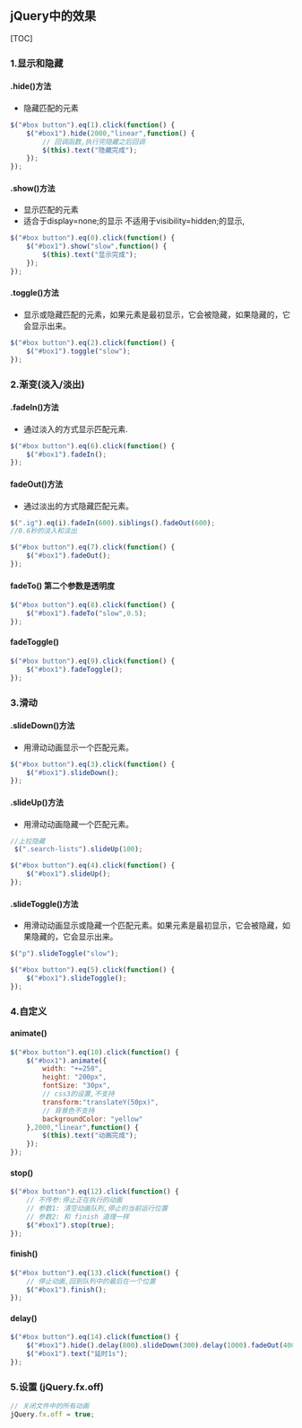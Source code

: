 ## jQuery中的效果

[TOC]

### 1.显示和隐藏

#### .hide()方法

- 隐藏匹配的元素

```javascript
$("#box button").eq(1).click(function() {
    $("#box1").hide(2000,"linear",function() {
        // 回调函数,执行完隐藏之后回调
        $(this).text("隐藏完成");
    });
});
```

#### .show()方法

- 显示匹配的元素
- 适合于display=none;的显示  不适用于visibility=hidden;的显示,

```javascript
$("#box button").eq(0).click(function() {
    $("#box1").show("slow",function() {
        $(this).text("显示完成");
    });
});
```

#### .toggle()方法

- 显示或隐藏匹配的元素，如果元素是最初显示，它会被隐藏，如果隐藏的，它会显示出来。

```javascript
$("#box button").eq(2).click(function() {
    $("#box1").toggle("slow");
});
```

### 2.渐变(淡入/淡出)

#### .fadeIn()方法

- 通过淡入的方式显示匹配元素.

```javascript
$("#box button").eq(6).click(function() {
    $("#box1").fadeIn();
});
```

#### fadeOut()方法

- 通过淡出的方式隐藏匹配元素。

```javascript
$(".ig").eq(i).fadeIn(600).siblings().fadeOut(600);
//0.6秒的淡入和淡出

$("#box button").eq(7).click(function() {
    $("#box1").fadeOut();
});
```

#### fadeTo() 第二个参数是透明度 

```javascript
$("#box button").eq(8).click(function() {
    $("#box1").fadeTo("slow",0.5);
});
```

#### fadeToggle()

```javascript
$("#box button").eq(9).click(function() {
    $("#box1").fadeToggle();
});
```

### 3.滑动

#### .slideDown()方法

- 用滑动动画显示一个匹配元素。

```javascript
$("#box button").eq(3).click(function() {
    $("#box1").slideDown();
});
```

#### .slideUp()方法

- 用滑动动画隐藏一个匹配元素。

```javascript
//上拉隐藏
 $(".search-lists").slideUp(100);

$("#box button").eq(4).click(function() {
    $("#box1").slideUp();
});
```

#### .slideToggle()方法

- 用滑动动画显示或隐藏一个匹配元素。如果元素是最初显示，它会被隐藏，如果隐藏的，它会显示出来。

```javascript
$("p").slideToggle("slow");

$("#box button").eq(5).click(function() {
    $("#box1").slideToggle();
});
```

### 4.自定义

#### animate()

```javascript
$("#box button").eq(10).click(function() {
    $("#box1").animate({
        width: "+=250",
        height: "200px",
        fontSize: "30px",
        // css3的设置,不支持
        transform:"translateY(50px)",
        // 背景色不支持
        backgroundColor: "yellow"
    },2000,"linear",function() {
        $(this).text("动画完成");
    });
});
```

#### stop()

```javascript
$("#box button").eq(12).click(function() {
    // 不传参:停止正在执行的动画
    // 参数1: 清空动画队列,停止的当前运行位置
    // 参数2: 和 finish 道理一样
    $("#box1").stop(true);
});
```

#### finish()

```javascript
$("#box button").eq(13).click(function() {
    // 停止动画,回到队列中的最后在一个位置
    $("#box1").finish();
});
```

#### delay()

```javascript
$("#box button").eq(14).click(function() {
    $("#box1").hide().delay(800).slideDown(300).delay(1000).fadeOut(400);
    $("#box1").text("延时1s");
});
```

### 5.设置 (jQuery.fx.off)

```javascript
// 关闭文件中的所有动画
jQuery.fx.off = true;
```

